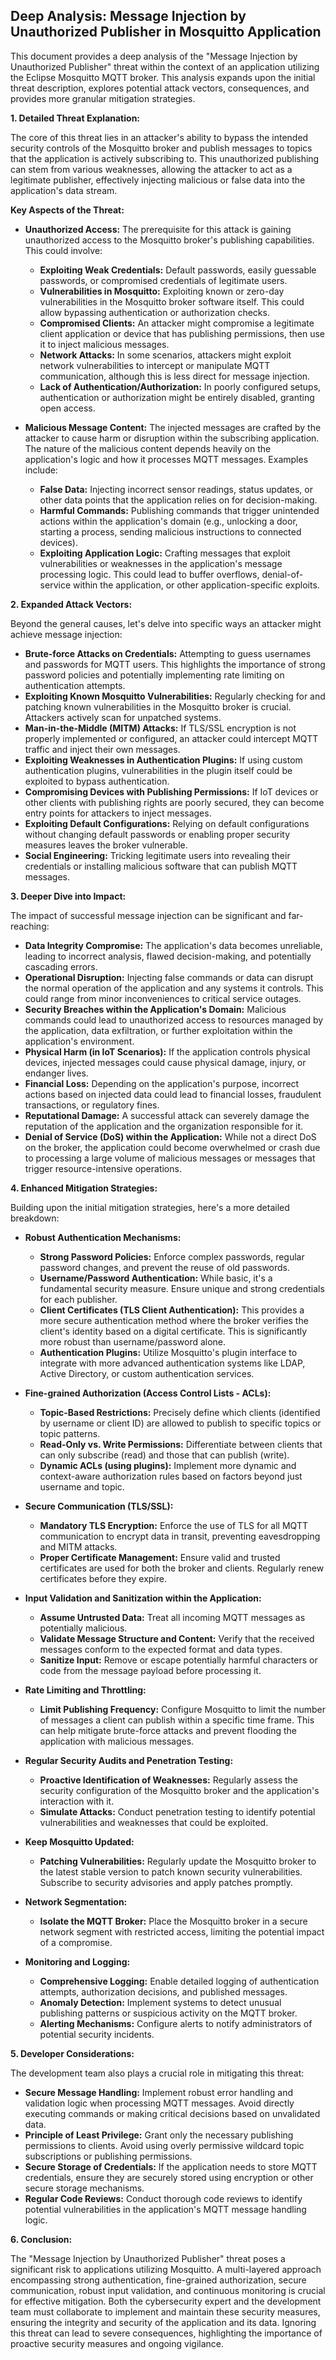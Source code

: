 ## Deep Analysis: Message Injection by Unauthorized Publisher in Mosquitto Application

This document provides a deep analysis of the "Message Injection by Unauthorized Publisher" threat within the context of an application utilizing the Eclipse Mosquitto MQTT broker. This analysis expands upon the initial threat description, explores potential attack vectors, consequences, and provides more granular mitigation strategies.

**1. Detailed Threat Explanation:**

The core of this threat lies in an attacker's ability to bypass the intended security controls of the Mosquitto broker and publish messages to topics that the application is actively subscribing to. This unauthorized publishing can stem from various weaknesses, allowing the attacker to act as a legitimate publisher, effectively injecting malicious or false data into the application's data stream.

**Key Aspects of the Threat:**

* **Unauthorized Access:** The prerequisite for this attack is gaining unauthorized access to the Mosquitto broker's publishing capabilities. This could involve:
    * **Exploiting Weak Credentials:** Default passwords, easily guessable passwords, or compromised credentials of legitimate users.
    * **Vulnerabilities in Mosquitto:** Exploiting known or zero-day vulnerabilities in the Mosquitto broker software itself. This could allow bypassing authentication or authorization checks.
    * **Compromised Clients:** An attacker might compromise a legitimate client application or device that has publishing permissions, then use it to inject malicious messages.
    * **Network Attacks:** In some scenarios, attackers might exploit network vulnerabilities to intercept or manipulate MQTT communication, although this is less direct for message injection.
    * **Lack of Authentication/Authorization:** In poorly configured setups, authentication or authorization might be entirely disabled, granting open access.

* **Malicious Message Content:** The injected messages are crafted by the attacker to cause harm or disruption within the subscribing application. The nature of the malicious content depends heavily on the application's logic and how it processes MQTT messages. Examples include:
    * **False Data:** Injecting incorrect sensor readings, status updates, or other data points that the application relies on for decision-making.
    * **Harmful Commands:** Publishing commands that trigger unintended actions within the application's domain (e.g., unlocking a door, starting a process, sending malicious instructions to connected devices).
    * **Exploiting Application Logic:** Crafting messages that exploit vulnerabilities or weaknesses in the application's message processing logic. This could lead to buffer overflows, denial-of-service within the application, or other application-specific exploits.

**2. Expanded Attack Vectors:**

Beyond the general causes, let's delve into specific ways an attacker might achieve message injection:

* **Brute-force Attacks on Credentials:** Attempting to guess usernames and passwords for MQTT users. This highlights the importance of strong password policies and potentially implementing rate limiting on authentication attempts.
* **Exploiting Known Mosquitto Vulnerabilities:** Regularly checking for and patching known vulnerabilities in the Mosquitto broker is crucial. Attackers actively scan for unpatched systems.
* **Man-in-the-Middle (MITM) Attacks:** If TLS/SSL encryption is not properly implemented or configured, an attacker could intercept MQTT traffic and inject their own messages.
* **Exploiting Weaknesses in Authentication Plugins:** If using custom authentication plugins, vulnerabilities in the plugin itself could be exploited to bypass authentication.
* **Compromising Devices with Publishing Permissions:** If IoT devices or other clients with publishing rights are poorly secured, they can become entry points for attackers to inject messages.
* **Exploiting Default Configurations:** Relying on default configurations without changing default passwords or enabling proper security measures leaves the broker vulnerable.
* **Social Engineering:** Tricking legitimate users into revealing their credentials or installing malicious software that can publish MQTT messages.

**3. Deeper Dive into Impact:**

The impact of successful message injection can be significant and far-reaching:

* **Data Integrity Compromise:** The application's data becomes unreliable, leading to incorrect analysis, flawed decision-making, and potentially cascading errors.
* **Operational Disruption:** Injecting false commands or data can disrupt the normal operation of the application and any systems it controls. This could range from minor inconveniences to critical service outages.
* **Security Breaches within the Application's Domain:** Malicious commands could lead to unauthorized access to resources managed by the application, data exfiltration, or further exploitation within the application's environment.
* **Physical Harm (in IoT Scenarios):** If the application controls physical devices, injected messages could cause physical damage, injury, or endanger lives.
* **Financial Loss:** Depending on the application's purpose, incorrect actions based on injected data could lead to financial losses, fraudulent transactions, or regulatory fines.
* **Reputational Damage:** A successful attack can severely damage the reputation of the application and the organization responsible for it.
* **Denial of Service (DoS) within the Application:** While not a direct DoS on the broker, the application could become overwhelmed or crash due to processing a large volume of malicious messages or messages that trigger resource-intensive operations.

**4. Enhanced Mitigation Strategies:**

Building upon the initial mitigation strategies, here's a more detailed breakdown:

* **Robust Authentication Mechanisms:**
    * **Strong Password Policies:** Enforce complex passwords, regular password changes, and prevent the reuse of old passwords.
    * **Username/Password Authentication:** While basic, it's a fundamental security measure. Ensure unique and strong credentials for each publisher.
    * **Client Certificates (TLS Client Authentication):** This provides a more secure authentication method where the broker verifies the client's identity based on a digital certificate. This is significantly more robust than username/password alone.
    * **Authentication Plugins:** Utilize Mosquitto's plugin interface to integrate with more advanced authentication systems like LDAP, Active Directory, or custom authentication services.

* **Fine-grained Authorization (Access Control Lists - ACLs):**
    * **Topic-Based Restrictions:** Precisely define which clients (identified by username or client ID) are allowed to publish to specific topics or topic patterns.
    * **Read-Only vs. Write Permissions:** Differentiate between clients that can only subscribe (read) and those that can publish (write).
    * **Dynamic ACLs (using plugins):** Implement more dynamic and context-aware authorization rules based on factors beyond just username and topic.

* **Secure Communication (TLS/SSL):**
    * **Mandatory TLS Encryption:** Enforce the use of TLS for all MQTT communication to encrypt data in transit, preventing eavesdropping and MITM attacks.
    * **Proper Certificate Management:** Ensure valid and trusted certificates are used for both the broker and clients. Regularly renew certificates before they expire.

* **Input Validation and Sanitization within the Application:**
    * **Assume Untrusted Data:** Treat all incoming MQTT messages as potentially malicious.
    * **Validate Message Structure and Content:** Verify that the received messages conform to the expected format and data types.
    * **Sanitize Input:** Remove or escape potentially harmful characters or code from the message payload before processing it.

* **Rate Limiting and Throttling:**
    * **Limit Publishing Frequency:** Configure Mosquitto to limit the number of messages a client can publish within a specific time frame. This can help mitigate brute-force attacks and prevent flooding the application with malicious messages.

* **Regular Security Audits and Penetration Testing:**
    * **Proactive Identification of Weaknesses:** Regularly assess the security configuration of the Mosquitto broker and the application's interaction with it.
    * **Simulate Attacks:** Conduct penetration testing to identify potential vulnerabilities and weaknesses that could be exploited.

* **Keep Mosquitto Updated:**
    * **Patching Vulnerabilities:** Regularly update the Mosquitto broker to the latest stable version to patch known security vulnerabilities. Subscribe to security advisories and apply patches promptly.

* **Network Segmentation:**
    * **Isolate the MQTT Broker:** Place the Mosquitto broker in a secure network segment with restricted access, limiting the potential impact of a compromise.

* **Monitoring and Logging:**
    * **Comprehensive Logging:** Enable detailed logging of authentication attempts, authorization decisions, and published messages.
    * **Anomaly Detection:** Implement systems to detect unusual publishing patterns or suspicious activity on the MQTT broker.
    * **Alerting Mechanisms:** Configure alerts to notify administrators of potential security incidents.

**5. Developer Considerations:**

The development team also plays a crucial role in mitigating this threat:

* **Secure Message Handling:** Implement robust error handling and validation logic when processing MQTT messages. Avoid directly executing commands or making critical decisions based on unvalidated data.
* **Principle of Least Privilege:** Grant only the necessary publishing permissions to clients. Avoid using overly permissive wildcard topic subscriptions or publishing permissions.
* **Secure Storage of Credentials:** If the application needs to store MQTT credentials, ensure they are securely stored using encryption or other secure storage mechanisms.
* **Regular Code Reviews:** Conduct thorough code reviews to identify potential vulnerabilities in the application's MQTT message handling logic.

**6. Conclusion:**

The "Message Injection by Unauthorized Publisher" threat poses a significant risk to applications utilizing Mosquitto. A multi-layered approach encompassing strong authentication, fine-grained authorization, secure communication, robust input validation, and continuous monitoring is crucial for effective mitigation. Both the cybersecurity expert and the development team must collaborate to implement and maintain these security measures, ensuring the integrity and security of the application and its data. Ignoring this threat can lead to severe consequences, highlighting the importance of proactive security measures and ongoing vigilance.
